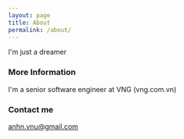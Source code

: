 ```yaml
---
layout: page
title: About
permalink: /about/
---
```


I'm just a dreamer

### More Information

I'm a senior software engineer at VNG (vng.com.vn)

### Contact me

[anhn.vnu@gmail.com](mailto:anhn.vnu@gmail.com)
